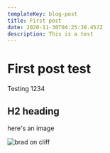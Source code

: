 ```yaml
---
templateKey: blog-post
title: First post
date: 2020-11-30T04:25:38.457Z
description: This is a test
---
```

# First post test

Testing 1234



## H2 heading

here's an image

![brad on cliff](/images/uploads/img_5143.jpg "brad")